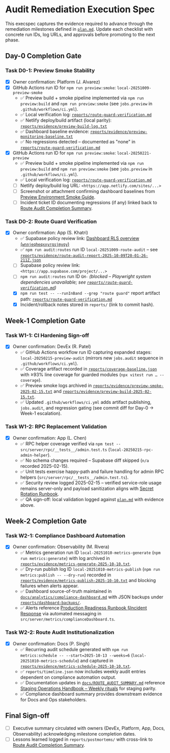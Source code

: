 # Audit Remediation Execution Spec

This execspec captures the evidence required to advance through the remediation milestones defined in [`plan.md`](./plan.md). Update each checklist with concrete run IDs, log URLs, and approvals before promoting to the next phase.

## Day-0 Completion Gate

### Task D0-1: Preview Smoke Stability

- [x] Owner confirmation: Platform (J. Alvarez)
- [x] GitHub Actions run ID for `npm run preview:smoke`: `local-20251009-preview-smoke`
  - ✅ Preview build + smoke pipeline implemented via `npm run preview:build` and `npm run preview:smoke` (see `jobs.preview` in `.github/workflows/ci.yml`).
  - ✅ Local verification log: [`reports/route-guard-verification.md`](./route-guard-verification.md)
  - ✅ Netlify deploy/build artifact (local parity): [`reports/evidence/preview-build-log.txt`](./evidence/preview-build-log.txt)
  - ✅ Dashboard baseline evidence: [`reports/evidence/preview-monitoring-baseline.txt`](./evidence/preview-monitoring-baseline.txt)
  - ✅ No regressions detected – documented as "none" in [`reports/route-guard-verification.md`](./route-guard-verification.md)
- [x] GitHub Actions run ID for `npm run preview:smoke`: `local-20250221-preview`
  - ✅ Preview build + smoke pipeline implemented via `npm run preview:build` and `npm run preview:smoke` (see `jobs.preview` in `.github/workflows/ci.yml`).
  - ✅ Local verification log: [`reports/route-guard-verification.md`](./route-guard-verification.md)
  - [ ] Netlify deploy/build log URL: `<https://app.netlify.com/sites/...>`
  - [ ] Screenshot or attachment confirming dashboard baselines from [Preview Environment Smoke Guide](../../docs/PREVIEW_SMOKE.md#monitoring-expectations).
  - [ ] Incident ticket ID documenting regressions (if any) linked back to [Route Audit Completion Summary](../../ROUTE_AUDIT_COMPLETION_SUMMARY.md#%F0%9F%93%8A-route-coverage-matrix).

### Task D0-2: Route Guard Verification

- [x] Owner confirmation: App (S. Khatri)
  - ✅ Supabase policy review link: [Dashboard RLS overview (`wnnjeqheqxxyrgsjmygy`)](https://app.supabase.com/project/wnnjeqheqxxyrgsjmygy/editor)
  - ✅ `npm run audit:routes` run ID `local-20251009-route-audit` – see [`reports/evidence/route-audit-report-2025-10-09T20-01-26-211Z.json`](./evidence/route-audit-report-2025-10-09T20-01-26-211Z.json)
  - [ ] Supabase policy review link: `<https://app.supabase.com/project/...>`
  - [ ] `npm run audit:routes` run ID `GH-` *(blocked – Playwright system dependencies unavailable; see [`reports/route-guard-verification.md`](./route-guard-verification.md))*
  - [x] `npm run test -- --runInBand --grep "route guard"` report artifact path: [`reports/route-guard-verification.md`](./route-guard-verification.md)
  - [x] Incident/rollback notes stored in `reports/` (link to commit hash).

## Week-1 Completion Gate

### Task W1-1: CI Hardening Sign-off

- [x] Owner confirmation: DevEx (R. Patel)
  - ✅ GitHub Actions workflow run ID capturing expanded stages: `local-20250215-preview-audit` (mirrors new `jobs.audit` sequence in `.github/workflows/ci.yml`).
  - ✅ Coverage artifact recorded in [`reports/coverage-baseline.json`](./coverage-baseline.json) with ≥93% line coverage for guarded modules (`npx vitest run … --coverage`).
  - ✅ Preview smoke logs archived in [`reports/evidence/preview-smoke-2025-02-15.txt`](./evidence/preview-smoke-2025-02-15.txt) and [`reports/evidence/preview-build-2025-02-15.txt`](./evidence/preview-build-2025-02-15.txt).
  - ✅ Updated `.github/workflows/ci.yml` adds artifact publishing, `jobs.audit`, and regression gating (see commit diff for Day-0 → Week-1 escalation).

### Task W1-2: RPC Replacement Validation

- [x] Owner confirmation: App (L. Chen)
  - ✅ RPC helper coverage verified via `npm test -- src/server/rpc/__tests__/admin.test.ts` (`local-20250215-rpc-admin-helper`).
  - ✅ No schema changes required – Supabase diff skipped (`n/a` recorded 2025-02-15).
  - ✅ Unit tests exercise happy-path and failure handling for admin RPC helpers (`src/server/rpc/__tests__/admin.test.ts`).
  - ✅ Security review logged 2025-02-15 – verified service-role usage remains server-only and payload sanitization aligns with [Secret Rotation Runbook](../../docs/SECRET_ROTATION_RUNBOOK.md#least-privilege-enforcement).
  - ✅ QA sign-off: local validation logged against [`plan.md`](./plan.md#task-w1-2-replace-stub-rpc-implementations) with evidence above.

## Week-2 Completion Gate

### Task W2-1: Compliance Dashboard Automation

- [x] Owner confirmation: Observability (M. Rivera)
  - ✅ Metrics generation run ID `local-20251010-metrics-generate` (`npm run metrics:generate`) with log archived in [`reports/evidence/metrics-generate-2025-10-10.txt`](./evidence/metrics-generate-2025-10-10.txt).
  - ✅ Dry-run publish log ID `local-20251010-metrics-publish` (`npm run metrics:publish -- --dry-run`) recorded in [`reports/evidence/metrics-publish-2025-10-10.txt`](./evidence/metrics-publish-2025-10-10.txt) and blocking failures when alerts appear.
  - ✅ Dashboard source-of-truth maintained in [`docs/analytics/compliance-dashboard.md`](../docs/analytics/compliance-dashboard.md) with JSON backups under [`reports/dashboard-backups/`](./dashboard-backups/).
  - ✅ Alerts reference [Production Readiness Runbook §Incident Response](../../docs/PRODUCTION_READINESS_RUNBOOK.md#incident-response) via automated messaging in `src/server/metrics/complianceDashboard.ts`.

### Task W2-2: Route Audit Institutionalization

- [x] Owner confirmation: Docs (P. Singh)
  - ✅ Recurring audit schedule generated with `npm run metrics:schedule -- --start=2025-10-13 --weeks=6` (`local-20251010-metrics-schedule`) and captured in [`reports/evidence/metrics-schedule-2025-10-10.txt`](./evidence/metrics-schedule-2025-10-10.txt).
  - ✅ `reports/timeline.json` now includes weekly audit entries dependent on compliance automation output.
  - ✅ Documentation updates in [`docs/ROUTE_AUDIT_SUMMARY.md`](../docs/ROUTE_AUDIT_SUMMARY.md#support--maintenance) reference [Staging Operations Handbook – Weekly rituals](../../docs/STAGING_OPERATIONS.md#weekly-rituals) for staging parity.
  - ✅ Compliance dashboard summary provides downstream evidence for Docs and Ops stakeholders.

## Final Sign-off

- [ ] Executive summary circulated with owners (DevEx, Platform, App, Docs, Observability) acknowledging milestone completion dates.
- [ ] Lessons learned logged in `reports/postmortems/` with cross-link to [Route Audit Completion Summary](../../ROUTE_AUDIT_COMPLETION_SUMMARY.md).
